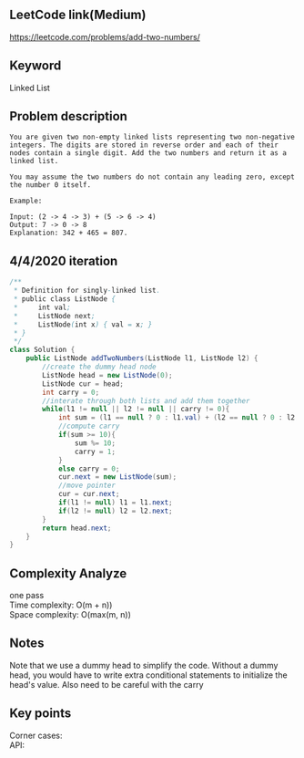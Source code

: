 ## LeetCode link(Medium)
https://leetcode.com/problems/add-two-numbers/

## Keyword
Linked List

## Problem description
```
You are given two non-empty linked lists representing two non-negative integers. The digits are stored in reverse order and each of their nodes contain a single digit. Add the two numbers and return it as a linked list.

You may assume the two numbers do not contain any leading zero, except the number 0 itself.

Example:

Input: (2 -> 4 -> 3) + (5 -> 6 -> 4)
Output: 7 -> 0 -> 8
Explanation: 342 + 465 = 807.
```
## 4/4/2020 iteration

```java
/**
 * Definition for singly-linked list.
 * public class ListNode {
 *     int val;
 *     ListNode next;
 *     ListNode(int x) { val = x; }
 * }
 */
class Solution {
    public ListNode addTwoNumbers(ListNode l1, ListNode l2) {
        //create the dummy head node
        ListNode head = new ListNode(0);
        ListNode cur = head;
        int carry = 0;
        //interate through both lists and add them together
        while(l1 != null || l2 != null || carry != 0){
            int sum = (l1 == null ? 0 : l1.val) + (l2 == null ? 0 : l2.val) + carry;
            //compute carry
            if(sum >= 10){
                sum %= 10;
                carry = 1;
            }
            else carry = 0;
            cur.next = new ListNode(sum);
            //move pointer
            cur = cur.next;
            if(l1 != null) l1 = l1.next;
            if(l2 != null) l2 = l2.next;
        }
        return head.next;
    }
}
```

## Complexity Analyze
one pass\
Time complexity: O(m + n))\
Space complexity: O(max(m, n))

## Notes
Note that we use a dummy head to simplify the code. Without a dummy head, you would have to write extra conditional statements to initialize the head's value. Also need to be careful with the carry

## Key points
Corner cases: \
API: 
